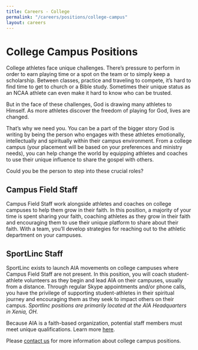 ```yaml
---
title: Careers - College
permalink: "/careers/positions/college-campus"
layout: careers
---
```


<div class="row"><div class="col-md-12"><h1 class="p1">College Campus Positions</h1><p></p><p class="p2"><img src="/uploads/careers/image001.jpg" alt="" class="img-responsive pull-right col-md-5" />College athletes face unique challenges. There&rsquo;s pressure to perform in order to earn playing time or a spot on the team<span class="s1"> </span>or to simply keep a scholarship. Between classes, practice and traveling to compete, it&rsquo;s hard to find time to get to church or a Bible study. Sometimes their unique status as an NCAA athlete can even make it hard to know who can be trusted.&nbsp;</p><p class="p3"></p><p class="p3"></p><p class="p2">But in the face of these challenges, God is drawing many athletes to Himself. As more athletes discover the freedom of playing for God, lives are changed.</p><p class="p3"></p><p class="p3"></p><p class="p2">That&rsquo;s why we need you. You can be a part of the bigger story God is writing by being the person who engages with these athletes emotionally, intellectually and spiritually within their campus environment. From a college campus (your placement will be based on your preferences and ministry needs), you can help change the world by equipping athletes and coaches to use their unique influence to share the gospel with others.</p><p class="p3"></p><p class="p3"></p><p class="p2">Could you be the person to step into these crucial roles?</p><p class="p3"></p><p class="p3"></p><h2 class="p2">Campus Field Staff</h2><p class="p3"></p><p class="p2">Campus Field Staff work alongside athletes and coaches on college campuses to help them grow in their faith. In this position, a majority of your time is spent sharing your faith, coaching athletes as they grow in their faith and encouraging them to use their unique platform to share about their faith. With a team, you&rsquo;ll develop strategies for reaching out to the athletic department on your campuses.</p><p class="p3"></p><p class="p3"></p><h2 class="p2">SportLinc Staff</h2><p class="p3"></p><p class="p2">SportLinc exists to launch AIA movements on college campuses where Campus Field Staff are not present. In this position, you will coach student-athlete volunteers as they begin and lead AIA on their campuses, usually from a distance. Through regular Skype appointments and/or phone calls, you have the privilege of supporting student-athletes in their spiritual journey and encouraging them as they seek to impact others on their campus. <i>Sportlinc positions are primarily located at the AIA Headquarters in Xenia, OH.</i></p><p class="p3"></p><p class="p1">Because AIA is a faith-based organization, potential staff members must meet unique qualifications. Learn more <a href="/careers/qualifications"><span class="s1">here</span></a>.&nbsp;</p><p class="p2">Please <a href="mailto:recruiting@athletesinaction.org">contact us</a> <a href="mailto:donna.newman@athletesinaction.org"><span class="s2"></span></a> for more information about college campus positions.</p></div></div>